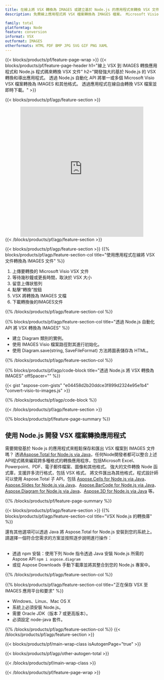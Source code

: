```yaml
---
title: 在線上將 VSX 轉換為 IMAGES 或建立基於 Node.js 的應用程式來轉換 VSX 文件
description: 免費線上應用程式將 VSX 檔案轉換為 IMAGES 檔案。 Microsoft Visio VSX 文件的 Node.js 轉換庫程式碼。  

family: total
platformtag: Node
feature: conversion
informat: VSX
outformat: IMAGES
otherformats: HTML PDF BMP JPG SVG GIF PNG XAML
---
```

{{< blocks/products/pf/feature-page-wrap >}}
{{< blocks/products/pf/feature-page-header h1="線上 VSX 到 IMAGES 轉換應用程式和 Node.js 程式碼來轉換 VSX 文件" h2="開發強大的基於 Node.js 的 VSX 轉換和導出應用程式。  透過 Node.js 自動化 API 將單一或多個 Microsoft Visio VSX 檔案轉換為 IMAGES 和其他格式。  透過應用程式在線自由轉換 VSX 檔案並即時下載。" >}}


{{< blocks/products/pf/agp/feature-section >}}

<div class="container-fluid agp-content bg-white aboutfile box-1 vh100 section nopbtm">
<div class=container>
<div class=row>
<div class="demobox tc col-md-12 padding-0" align="center">

<iframe title="免費在線 VSX 至 IMAGES 轉換應用程式" style="border: none; height: 426px;" scrolling="no" src="https://total-conversion-app-65z5r2lp.k8s.dynabic.com/?to=images&from=vsx" id="child-iframe" width="80%"></iframe>

</div></div>
</div></div>
{{< /blocks/products/pf/agp/feature-section >}}


{{< blocks/products/pf/agp/feature-section >}}
{{% blocks/products/pf/agp/feature-section-col title="使用應用程式在線將 VSX 文件轉換為 IMAGES 文件" %}}

1. 上傳要轉換的 Microsoft Visio VSX 文件
1. 等待幾秒鐘或更長時間，取決於 VSX 大小
1. 留意上傳狀態列
1. 點擊“轉換”按鈕
1. VSX 將轉換為 IMAGES 文檔
1. 下載轉換後的IMAGES文件

{{% /blocks/products/pf/agp/feature-section-col %}}

{{% blocks/products/pf/agp/feature-section-col title="透過 Node.js 自動化 API 將 VSX 轉換為 IMAGES" %}}

- 建立 Diagram 類別的實例。
- 使用 IMAGES Visio 檔案路徑對其進行初始化。
- 使用 Diagram.save(string, SaveFileFormat) 方法將圖表儲存為 HTML。

{{% /blocks/products/pf/agp/feature-section-col %}}

{{% blocks/products/pf/agp/code-block title="透過 Node.js 將 VSX 轉換為 IMAGES" offSpacer="" %}}

{{< gist "aspose-com-gists" "e04458d2b20ddce3f899d2324e95e1b4" "convert-visio-to-images.js" >}}

{{% /blocks/products/pf/agp/code-block %}}

{{< /blocks/products/pf/agp/feature-section >}}

{{% blocks/products/pf/feature-page-summary %}}

<h2>使用 Node.js 開發 VSX 檔案轉換應用程式</h2>

需要開發基於 Node js 的應用程式來輕鬆保存和匯出 VSX 檔案到 IMAGES 文件嗎？  透過[Aspose.Total for Node.js via Java](https://products.aspose.com/total/zh-hant/nodejs-java/)，任何Node開發者都可以整合上述API程式碼來編寫跨多種格式的轉換應用程序，包括Microsoft Excel、Powerpoint、PDF、電子郵件檔案、圖像和其他格式。  強大的文件轉換 Node 函式庫，支援許多流行格式，包括 VSX 格式。  將文件匯出為其他格式，程式設計師可以使用 Aspose.Total 子 API，包括 [Aspose.Cells for Node.js via Java](https://products.aspose.com/cells/zh-hant/nodejs-java/)、[Aspose.Slides for Node.js via Java](https://products.aspose.com/slides/zh-hant/nodejs-java/)、[Aspose.BarCode for Node.js via Java](https://products.aspose.com/barcode/zh-hant/nodejs-java/)、[Aspose.Diagram for Node.js via Java](https://products.aspose.com/diagram/zh-hant/nodejs-java/)、[Aspose.3D for Node.js via Java](https://products.aspose.com/3d/zh-hant/nodejs-java/) 等。  
 
 

{{% /blocks/products/pf/feature-page-summary %}}

{{< blocks/products/pf/agp/feature-section >}}
{{% blocks/products/pf/agp/feature-section-col title="VSX Node.js 的轉換庫" %}}

還有其他選項可以透過 Java 將 Aspose.Total for Node.js 安裝到您的系統上。  請選擇一個符合您需求的方案並按照逐步說明進行操作：<br /><br />

- 透過 npm 安裝：使用下列 Node 指令透過 Java 安裝 Node.js 所需的 Aspose API ```npm i aspose.diagram```
- 或從 Aspose Downloads 手動下載庫並將其整合到您的 Node.js 專案中。

{{% /blocks/products/pf/agp/feature-section-col %}}

{{% blocks/products/pf/agp/feature-section-col title="正在保存 VSX 至 IMAGES 應用平台和要求" %}}

- Windows、Linux、Mac OS X
- 系統上必須安裝 Node.js。
- 需要 Oracle JDK（版本 7 或更高版本）。
- 必須設定 node-java 套件。

{{% /blocks/products/pf/agp/feature-section-col %}}
{{< /blocks/products/pf/agp/feature-section >}}

{{< blocks/products/pf/main-wrap-class isAutogenPage="true" >}}

{{< blocks/products/pf/agp/other-autogen-total >}}

{{< /blocks/products/pf/main-wrap-class >}}

{{< /blocks/products/pf/feature-page-wrap >}}